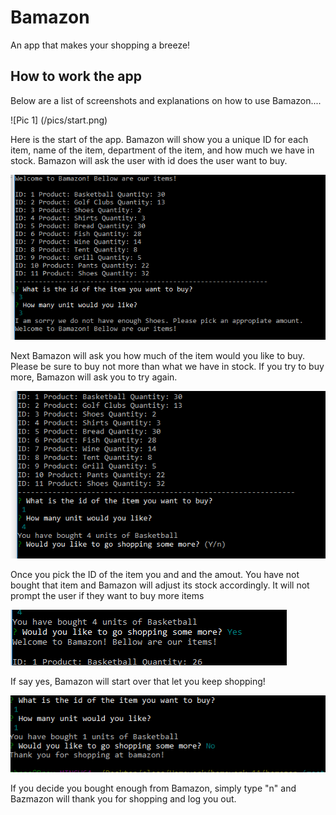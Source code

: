 # Bamazon

An app that makes your shopping a breeze!

## How to work the app
Below are a list of screenshots and explanations on how to use Bamazon....

![Pic 1] (/pics/start.png)

Here is the start of the app. Bamazon will show you a unique ID for each item, name of the item, department of the item, and how much we have in stock. Bamazon will ask the user with id does the user want to buy.

![Pic 2](/pics/correctamt.png)

Next Bamazon will ask you how much of the item would you like to buy. Please be sure to buy not more than what we have in stock.  If you try to buy more, Bamazon will ask you to try again.

![Pic 3](/pics/success.png)

Once you pick the ID of the item you and and the amout. You have not bought that item and Bamazon will adjust its stock accordingly.
It will not prompt the user if they want to buy more items

![Pic 4](/pics/more.png)

If say yes, Bamazon will start over that let you keep shopping!

![Pic 5](/pics/goodbye.png)

If you decide you bought enough from Bamazon, simply type "n" and Bazmazon will thank you for shopping and log you out.




